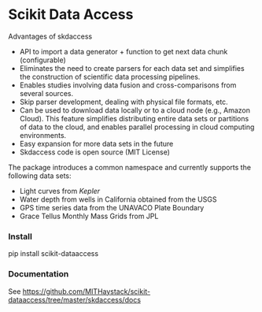 # Scikit Data Access

Advantages of skdaccess
- API to import a data generator + function to get next data chunk (configurable)
- Eliminates the need to create parsers for each data set and simplifies the construction of scientific data processing pipelines.
- Enables studies involving data fusion and cross-comparisons from several sources.
- Skip parser development, dealing with physical file formats, etc.
- Can be used to download data locally or to a cloud node (e.g., Amazon Cloud). This feature simplifies distributing entire data sets or partitions of data to the cloud, and enables parallel processing in cloud computing environments.
- Easy expansion for more data sets in the future
- Skdaccess code is open source (MIT License)

The package introduces a common namespace and currently supports the following data sets:
- Light curves from *Kepler*
- Water depth from wells in California obtained from the USGS
- GPS time series data from the UNAVACO Plate Boundary
- Grace Tellus Monthly Mass Grids from JPL

### Install

pip install scikit-dataaccess


### Documentation

See <https://github.com/MITHaystack/scikit-dataaccess/tree/master/skdaccess/docs>